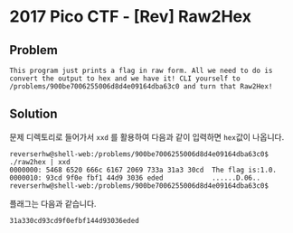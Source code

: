 # 2017 Pico CTF - [Rev] Raw2Hex
## Problem
```
This program just prints a flag in raw form. All we need to do is convert the output to hex and we have it! CLI yourself to /problems/900be7006255006d8d4e09164dba63c0 and turn that Raw2Hex!
```
## Solution
문제 디렉토리로 들어가서 `xxd` 를 활용하여 다음과 같이 입력하면 `hex`값이 나옵니다.

```
reverserhw@shell-web:/problems/900be7006255006d8d4e09164dba63c0$ ./raw2hex | xxd
0000000: 5468 6520 666c 6167 2069 733a 31a3 30cd  The flag is:1.0.                                 
0000010: 93cd 9f0e fbf1 44d9 3036 eded            ......D.06..                                     
reverserhw@shell-web:/problems/900be7006255006d8d4e09164dba63c0$     
```

플래그는 다음과 같습니다.

`31a330cd93cd9f0efbf144d93036eded`
